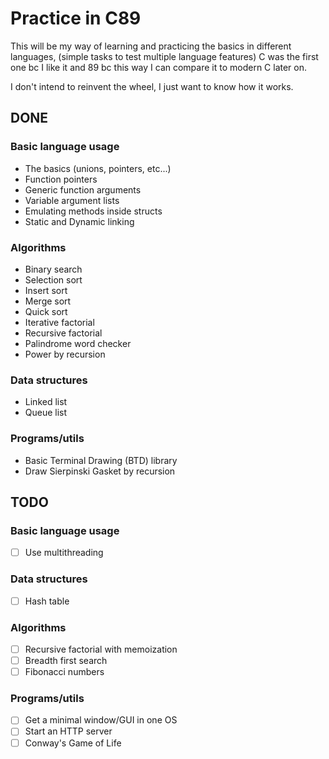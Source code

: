 # Practice in C89
This will be my way of learning and practicing the basics in 
different languages, (simple tasks to test multiple language 
features) C was the first one bc I like it and 89 bc this 
way I can compare it to modern C later on.

I don't intend to reinvent the wheel, I just want to know 
how it works.

## DONE
### Basic language usage
- The basics (unions, pointers, etc...)
- Function pointers
- Generic function arguments
- Variable argument lists 
- Emulating methods inside structs
- Static and Dynamic linking
### Algorithms
- Binary search
- Selection sort
- Insert sort
- Merge sort
- Quick sort
- Iterative factorial
- Recursive factorial
- Palindrome word checker
- Power by recursion
### Data structures
- Linked list
- Queue list
### Programs/utils
- Basic Terminal Drawing (BTD) library 
- Draw Sierpinski Gasket by recursion

## TODO
### Basic language usage
- [ ] Use multithreading
### Data structures
- [ ] Hash table
### Algorithms
- [ ] Recursive factorial with memoization
- [ ] Breadth first search
- [ ] Fibonacci numbers
### Programs/utils
- [ ] Get a minimal window/GUI in one OS
- [ ] Start an HTTP server
- [ ] Conway's Game of Life
